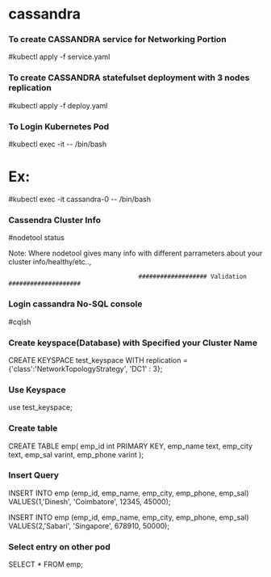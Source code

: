 # cassandra

### To create CASSANDRA service for Networking Portion ####

#kubectl apply -f service.yaml

### To create CASSANDRA statefulset deployment with 3 nodes replication ####

#kubectl apply -f deploy.yaml

### To Login Kubernetes Pod ###

#kubectl exec -it <pod-name> -- /bin/bash
	
Ex:
==
	
#kubectl exec -it cassandra-0 -- /bin/bash


### Cassendra Cluster Info ###

#nodetool status 

Note: Where nodetool gives many info with different parrameters about your cluster info/healthy/etc..,

					                    ################### Validation ####################
                              
### Login cassandra No-SQL console ###

#cqlsh

### Create keyspace(Database) with Specified your Cluster Name ####

CREATE KEYSPACE test_keyspace
WITH replication = {'class':'NetworkTopologyStrategy', 'DC1' : 3};

### Use Keyspace ###

use test_keyspace;


### Create table ###

CREATE TABLE emp(
   emp_id int PRIMARY KEY,
   emp_name text,
   emp_city text,
   emp_sal varint,
   emp_phone varint
   );
   
### Insert Query ###

INSERT INTO emp (emp_id, emp_name, emp_city,
   emp_phone, emp_sal) VALUES(1,'Dinesh', 'Coimbatore', 12345, 45000);
   
INSERT INTO emp (emp_id, emp_name, emp_city,
   emp_phone, emp_sal) VALUES(2,'Sabari', 'Singapore', 678910, 50000);
 



### Select entry on other pod ### 

SELECT * FROM emp;

